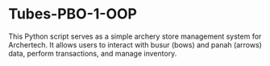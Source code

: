 # Tubes-PBO-1-OOP
This Python script serves as a simple archery store management system for Archertech. It allows users to interact with busur (bows) and panah (arrows) data, perform transactions, and manage inventory.
